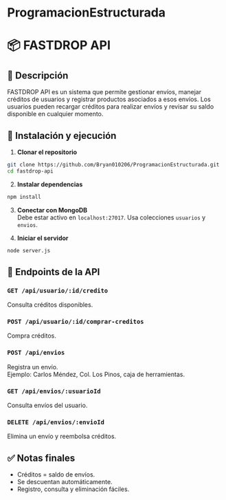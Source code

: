 # ProgramacionEstructurada
# 📦 FASTDROP API

## 📌 Descripción  
FASTDROP API es un sistema que permite gestionar envíos, manejar créditos de usuarios y registrar productos asociados a esos envíos. Los usuarios pueden recargar créditos para realizar envíos y revisar su saldo disponible en cualquier momento.

## 🚀 Instalación y ejecución

1. **Clonar el repositorio**  
```bash
git clone https://github.com/Bryan010206/ProgramacionEstructurada.git
cd fastdrop-api
```

2. **Instalar dependencias**  
```bash
npm install
```

3. **Conectar con MongoDB**  
Debe estar activo en `localhost:27017`. Usa colecciones `usuarios` y `envios`.

4. **Iniciar el servidor**  
```bash
node server.js
```

## 📡 Endpoints de la API

### `GET /api/usuario/:id/credito`  
Consulta créditos disponibles.

### `POST /api/usuario/:id/comprar-creditos`  
Compra créditos.

### `POST /api/envios`  
Registra un envío.  
Ejemplo: Carlos Méndez, Col. Los Pinos, caja de herramientas.

### `GET /api/envios/:usuarioId`  
Consulta envíos del usuario.

### `DELETE /api/envios/:envioId`  
Elimina un envío y reembolsa créditos.

## ✅ Notas finales
- Créditos = saldo de envíos.
- Se descuentan automáticamente.
- Registro, consulta y eliminación fáciles.
